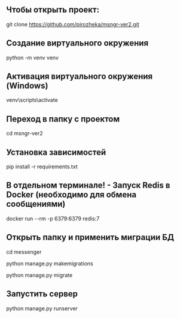 ## Чтобы открыть проект: 

git clone https://github.com/pirozheka/msngr-ver2.git

## Создание виртуального окружения

python -m venv venv

## Активация виртуального окружения (Windows)

venv\scripts\activate

## Переход в папку с проектом 

cd msngr-ver2

## Установка зависимостей

pip install -r requirements.txt

## В отдельном терминале! - Запуск Redis в Docker (необходимо для обмена сообщениями)

docker run --rm -p 6379:6379 redis:7

## Открыть папку и применить миграции БД
cd messenger

python manage.py makemigrations

python manage.py migrate

## Запустить сервер
python manage.py runserver


